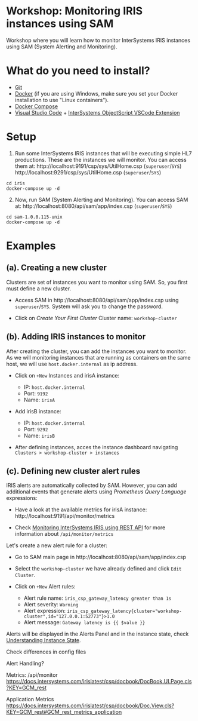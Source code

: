 # Workshop: Monitoring IRIS instances using SAM
Workshop where you will learn how to monitor InterSystems IRIS instances using SAM (System Alerting and Monitoring).

# What do you need to install? 
* [Git](https://git-scm.com/downloads) 
* [Docker](https://www.docker.com/products/docker-desktop) (if you are using Windows, make sure you set your Docker installation to use "Linux containers").
* [Docker Compose](https://docs.docker.com/compose/install/)
* [Visual Studio Code](https://code.visualstudio.com/download) + [InterSystems ObjectScript VSCode Extension](https://marketplace.visualstudio.com/items?itemName=daimor.vscode-objectscript)

# Setup
1. Run some InterSystems IRIS instances that will be executing simple HL7 productions.
These are the instances we will monitor. You can access them at:
http://localhost:9191/csp/sys/UtilHome.csp (`superuser`/`SYS`)
http://localhost:9291/csp/sys/UtilHome.csp (`superuser`/`SYS`)

```
cd iris
docker-compose up -d
```

2. Now, run SAM (System Alerting and Monitoring). You can access SAM at:
http://localhost:8080/api/sam/app/index.csp (`superuser`/`SYS`)

```
cd sam-1.0.0.115-unix
docker-compose up -d
```

# Examples  

## (a). Creating a new cluster
Clusters are set of instances you want to monitor using SAM. So, you first must define a new cluster.

* Access SAM in http://localhost:8080/api/sam/app/index.csp using `superuser`/`SYS`. System will ask you to change the password.

* Click on *Create Your First Cluster*
Cluster name: `workshop-cluster`

## (b). Adding IRIS instances to monitor
After creating the cluster, you can add the instances you want to monitor.
As we will monitoring instances that are running as containers on the same host, we will use `host.docker.internal` as ip address.

* Click on `+New` Instances and irisA instance:
  * IP: `host.docker.internal`
  * Port: `9192`
  * Name: `irisA`

* Add irisB instance:
  * IP: `host.docker.internal`
  * Port: `9292`
  * Name: `irisB`

* After defining instances, acces the instance dashboard navigating `Clusters > workshop-cluster > instances`

## (c). Defining new cluster alert rules
IRIS alerts are automatically collected by SAM. However, you can add additional events that generate alerts using *Prometheus Query Language* expressions:

* Have a look at the available metrics for irisA instance: http://localhost:9191/api/monitor/metrics

* Check [Monitoring InterSystems IRIS using REST API](https://docs.intersystems.com/irislatest/csp/docbook/DocBook.UI.Page.cls?KEY=GCM_rest) for more information about `/api/monitor/metrics`

Let's create a new alert rule for a cluster:

* Go to SAM main page in http://localhost:8080/api/sam/app/index.csp 

* Select the `workshop-cluster` we have already defined and click `Edit Cluster`.

* Click on `+New` Alert rules:

  * Alert rule name: `iris_csp_gateway_latency greater than 1s`
  * Alert severity: `Warning`
  * Alert expression: `iris_csp_gateway_latency{cluster="workshop-cluster",id="127.0.0.1:52773"}>1.0`
  * Alert message: `Gateway latency is {{ $value }}`

Alerts will be displayed in the Alerts Panel and in the instance state, check [Understanding Instance State](https://docs.intersystems.com/sam/csp/docbook/DocBook.UI.Page.cls?KEY=ASAM#ASAM_use_instance_state).



Check differences in config files

Alert Handling?

Metrics: /api/monitor
https://docs.intersystems.com/irislatest/csp/docbook/DocBook.UI.Page.cls?KEY=GCM_rest

Application Metrics
https://docs.intersystems.com/irislatest/csp/docbook/Doc.View.cls?KEY=GCM_rest#GCM_rest_metrics_application


